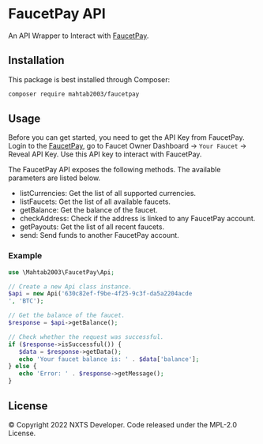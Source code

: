 # FaucetPay API
An API Wrapper to Interact with [FaucetPay](https://faucetpay.io).

## Installation

This package is best installed through Composer:

```bash
composer require mahtab2003/faucetpay
```

## Usage
Before you can get started, you need to get the API Key from FaucetPay. Login to the [FaucetPay](https://faucetpay.io), go to Faucet Owner Dashboard -> `Your Faucet` -> Reveal API Key. Use this API key to interact with FaucetPay.

The FaucetPay API exposes the following methods. The available parameters are listed below.
- listCurrencies: Get the list of all supported currencies.
- listFaucets: Get the list of all available faucets.
- getBalance: Get the balance of the faucet.
- checkAddress: Check if the address is linked to any FaucetPay account.
- getPayouts: Get the list of all recent faucets.
- send: Send funds to another FaucetPay account.

### Example

```php
use \Mahtab2003\FaucetPay\Api;

// Create a new Api class instance.
$api = new Api('630c82ef-f9be-4f25-9c3f-da5a2204acde 
', 'BTC');

// Get the balance of the faucet.
$response = $api->getBalance();

// Check whether the request was successful.
if ($response->isSuccessful()) {
   $data = $response->getData();
   echo 'Your faucet balance is: ' . $data['balance'];
} else {
   echo 'Error: ' . $response->getMessage();
}
```

## License

©️ Copyright 2022 NXTS Developer. Code released under the MPL-2.0 License.
